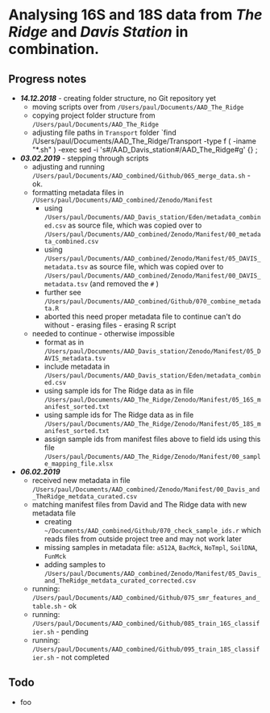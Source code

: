 
# Analysing 16S and 18S data from ***The Ridge*** and ***Davis Station*** in combination.

## Progress notes

* ***14.12.2018*** - creating folder structure, no Git repository yet
  * moving scripts over from `/Users/paul/Documents/AAD_The_Ridge`
  * copying project folder structure from `/Users/paul/Documents/AAD_The_Ridge`
  * adjusting file paths in `Transport` folder `find /Users/paul/Documents/AAD_The_Ridge/Transport -type f \( -iname "*.sh" \) -exec sed -i 's#/AAD_Davis_station#/AAD_The_Ridge#g' {} \; 
* ***03.02.2019*** - stepping through scripts
  * adjusting and running `/Users/paul/Documents/AAD_combined/Github/065_merge_data.sh` - ok.
  * formatting metadata files in `/Users/paul/Documents/AAD_combined/Zenodo/Manifest`
     * using `/Users/paul/Documents/AAD_Davis_station/Eden/metadata_combined.csv` as source file, which was copied over to `/Users/paul/Documents/AAD_combined/Zenodo/Manifest/00_metadata_combined.csv`
     * using `/Users/paul/Documents/AAD_combined/Zenodo/Manifest/05_DAVIS_metadata.tsv` as source file, which was copied over to `/Users/paul/Documents/AAD_combined/Zenodo/Manifest/00_DAVIS_metadata.tsv` (and removed the `#` )
     * further see `/Users/paul/Documents/AAD_combined/Github/070_combine_metadata.R`
     * aborted this need proper metadata file to continue can't do without - erasing files - erasing R script
  * needed to continue - otherwise impossible
     * format as in `/Users/paul/Documents/AAD_Davis_station/Zenodo/Manifest/05_DAVIS_metadata.tsv`
     * include metadata in `/Users/paul/Documents/AAD_Davis_station/Eden/metadata_combined.csv`
     * using sample ids for The Ridge data as in file `/Users/paul/Documents/AAD_The_Ridge/Zenodo/Manifest/05_16S_manifest_sorted.txt`
     * using sample ids for The Ridge data as in file `/Users/paul/Documents/AAD_The_Ridge/Zenodo/Manifest/05_18S_manifest_sorted.txt`
     * assign sample ids from manifest files above to field ids using this file  `/Users/paul/Documents/AAD_The_Ridge/Zenodo/Manifest/00_sample_mapping_file.xlsx`
* ***06.02.2019***
  * received new metadata in file `/Users/paul/Documents/AAD_combined/Zenodo/Manifest/00_Davis_and_TheRidge_metdata_curated.csv`
  * matching manifest files from David and The Ridge data with new metadata file
     * creating `~/Documents/AAD_combined/Github/070_check_sample_ids.r` which reads files from outside project tree and may not work later
     * missing samples in metadata file: `a512A`, `BacMck`, `NoTmpl`, `SoilDNA`, `FunMck`
     * adding samples to `/Users/paul/Documents/AAD_combined/Zenodo/Manifest/05_Davis_and_TheRidge_metdata_curated_corrected.csv`
  * running: `/Users/paul/Documents/AAD_combined/Github/075_smr_features_and_table.sh` - ok
  * running: `/Users/paul/Documents/AAD_combined/Github/085_train_16S_classifier.sh` - pending 
  * running: `/Users/paul/Documents/AAD_combined/Github/095_train_18S_classifier.sh` - not completed
     
  


## Todo
* foo

